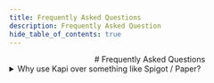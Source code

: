 ```yaml
---
title: Frequently Asked Questions
description: Frequently Asked Question
hide_table_of_contents: true
---
```


<div style={{ width: '60%', margin: '0 auto' }}>

<div align="center">
# Frequently Asked Questions
</div>

<details>
<summary>
Why use Kapi over something like Spigot / Paper?
</summary>
As a longtime user of the Spigot API, I became frustrated with how minimal it is. Even basic tasks required too much boilerplate, and every time I started a new project, I found myself copy pasting the same utility functions over and over again.

I built Kapi to solve this problem by offering a "batteries included" framework that simplifies plugin development, allowing you to build both simple and complex plugins with ease.

</details>

</div>
